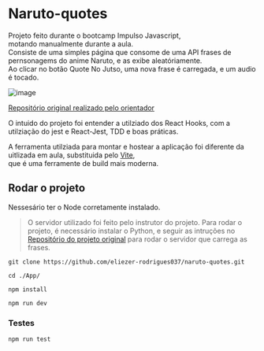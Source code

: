 # Naruto-quotes

Projeto feito durante o bootcamp Impulso Javascript,<br>
motando manualmente durante a aula.<br>
Consiste de uma simples página que consome de uma API frases de pernsonagems do anime Naruto, e as exibe aleatóriamente.<br>
Ao clicar no botão Quote No Jutso, uma nova frase é carregada, e um audio é tocado.<br>

![image](https://user-images.githubusercontent.com/30753246/179448774-58b80615-ee0f-4ff7-b014-256196226c5f.png)

[Repositório original realizado pelo orientador](https://github.com/celso-henrique/naruto-quotes-client)


O intuido do projeto foi entender a utilziado dos React Hooks, com a utilziação do jest e React-Jest, TDD e boas práticas.<br>

A ferramenta utilziada para montar e hostear a aplicação foi diferente da uitlizada em aula, substituida pelo [Vite](https://vitejs.dev/),<br>
que é uma ferramente de build mais moderna.<br>

## Rodar o projeto
Nessesário ter o Node corretamente instalado.

 > O servidor utilizado foi feito pelo instrutor do projeto.
Para rodar o projeto, é necessário instalar o Python, e seguir as intruções no [Repositório do projeto original](https://github.com/celso-henrique/naruto-quotes-server) para rodar o servidor que carrega as frases.

 ```$
 git clone https://github.com/eliezer-rodrigues037/naruto-quotes.git
 ```
 ```$
 cd ./App/
 ```
 ```$
 npm install
 ```
  
 ```$
 npm run dev
 ```
### Testes 

 ```$
 npm run test
 ```
